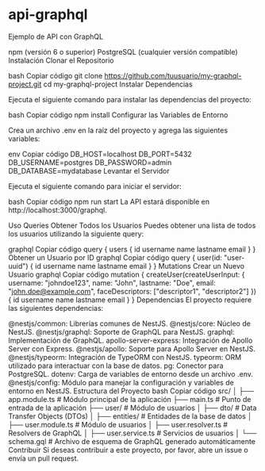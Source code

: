 # api-graphql
Ejemplo de API con GraphQL

npm (versión 6 o superior)
PostgreSQL (cualquier versión compatible)
Instalación
Clonar el Repositorio

bash
Copiar código
git clone https://github.com/tuusuario/my-graphql-project.git
cd my-graphql-project
Instalar Dependencias

Ejecuta el siguiente comando para instalar las dependencias del proyecto:

bash
Copiar código
npm install
Configurar las Variables de Entorno

Crea un archivo .env en la raíz del proyecto y agrega las siguientes variables:

env
Copiar código
DB_HOST=localhost
DB_PORT=5432
DB_USERNAME=postgres
DB_PASSWORD=admin
DB_DATABASE=mydatabase
Levantar el Servidor

Ejecuta el siguiente comando para iniciar el servidor:

bash
Copiar código
npm run start
La API estará disponible en http://localhost:3000/graphql.

Uso
Queries
Obtener Todos los Usuarios
Puedes obtener una lista de todos los usuarios utilizando la siguiente query:

graphql
Copiar código
query {
  users {
    id
    username
    name
    lastname
    email
  }
}
Obtener un Usuario por ID
graphql
Copiar código
query {
  user(id: "user-uuid") {
    id
    username
    name
    lastname
    email
  }
}
Mutations
Crear un Nuevo Usuario
graphql
Copiar código
mutation {
  createUser(createUserInput: {
    username: "johndoe123",
    name: "John",
    lastname: "Doe",
    email: "john.doe@example.com",
    faceDescriptors: ["descriptor1", "descriptor2"]
  }) {
    id
    username
    name
    lastname
    email
  }
}
Dependencias
El proyecto requiere las siguientes dependencias:

@nestjs/common: Librerías comunes de NestJS.
@nestjs/core: Núcleo de NestJS.
@nestjs/graphql: Soporte de GraphQL para NestJS.
graphql: Implementación de GraphQL.
apollo-server-express: Integración de Apollo Server con Express.
@nestjs/apollo: Soporte para Apollo Server en NestJS.
@nestjs/typeorm: Integración de TypeORM con NestJS.
typeorm: ORM utilizado para interactuar con la base de datos.
pg: Conector para PostgreSQL.
dotenv: Carga de variables de entorno desde un archivo .env.
@nestjs/config: Módulo para manejar la configuración y variables de entorno en NestJS.
Estructura del Proyecto
bash
Copiar código
src/
│
├── app.module.ts       # Módulo principal de la aplicación
├── main.ts             # Punto de entrada de la aplicación
├── user/               # Módulo de usuarios
│   ├── dto/            # Data Transfer Objects (DTOs)
│   ├── entities/       # Entidades de la base de datos
│   ├── user.module.ts  # Módulo de usuarios
│   ├── user.resolver.ts # Resolvers de GraphQL
│   ├── user.service.ts  # Servicios de usuarios
│
└── schema.gql          # Archivo de esquema de GraphQL generado automáticamente
Contribuir
Si deseas contribuir a este proyecto, por favor, abre un issue o envía un pull request.
